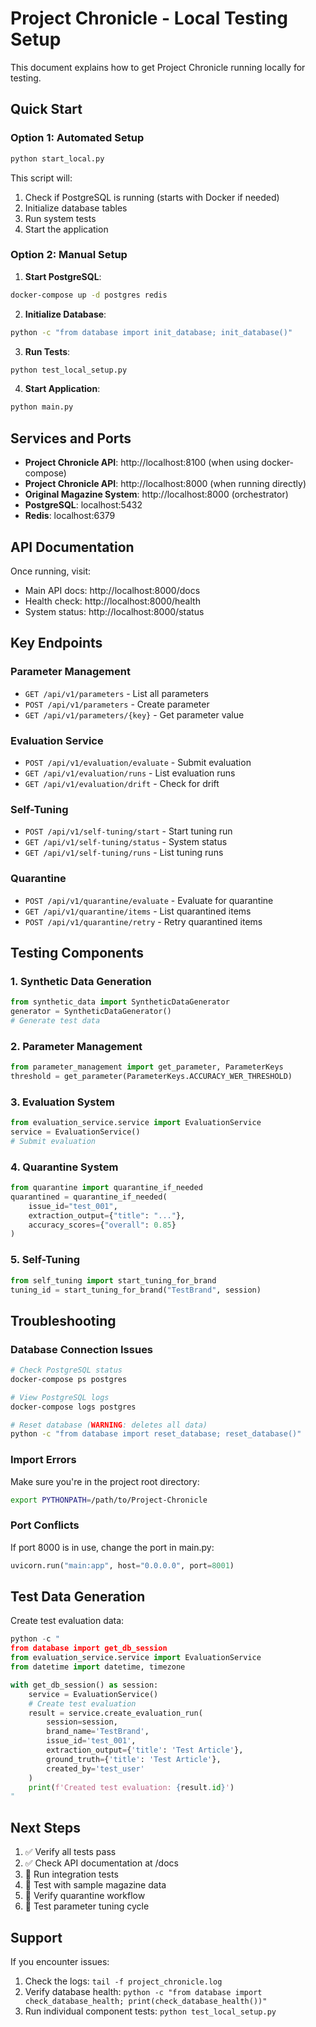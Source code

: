 # Project Chronicle - Local Testing Setup

This document explains how to get Project Chronicle running locally for testing.

## Quick Start

### Option 1: Automated Setup
```bash
python start_local.py
```

This script will:
1. Check if PostgreSQL is running (starts with Docker if needed)
2. Initialize database tables
3. Run system tests
4. Start the application

### Option 2: Manual Setup

1. **Start PostgreSQL**:
```bash
docker-compose up -d postgres redis
```

2. **Initialize Database**:
```bash
python -c "from database import init_database; init_database()"
```

3. **Run Tests**:
```bash
python test_local_setup.py
```

4. **Start Application**:
```bash
python main.py
```

## Services and Ports

- **Project Chronicle API**: http://localhost:8100 (when using docker-compose)
- **Project Chronicle API**: http://localhost:8000 (when running directly)
- **Original Magazine System**: http://localhost:8000 (orchestrator)
- **PostgreSQL**: localhost:5432
- **Redis**: localhost:6379

## API Documentation

Once running, visit:
- Main API docs: http://localhost:8000/docs
- Health check: http://localhost:8000/health
- System status: http://localhost:8000/status

## Key Endpoints

### Parameter Management
- `GET /api/v1/parameters` - List all parameters
- `POST /api/v1/parameters` - Create parameter
- `GET /api/v1/parameters/{key}` - Get parameter value

### Evaluation Service
- `POST /api/v1/evaluation/evaluate` - Submit evaluation
- `GET /api/v1/evaluation/runs` - List evaluation runs
- `GET /api/v1/evaluation/drift` - Check for drift

### Self-Tuning
- `POST /api/v1/self-tuning/start` - Start tuning run
- `GET /api/v1/self-tuning/status` - System status
- `GET /api/v1/self-tuning/runs` - List tuning runs

### Quarantine
- `POST /api/v1/quarantine/evaluate` - Evaluate for quarantine
- `GET /api/v1/quarantine/items` - List quarantined items
- `POST /api/v1/quarantine/retry` - Retry quarantined items

## Testing Components

### 1. Synthetic Data Generation
```python
from synthetic_data import SyntheticDataGenerator
generator = SyntheticDataGenerator()
# Generate test data
```

### 2. Parameter Management
```python
from parameter_management import get_parameter, ParameterKeys
threshold = get_parameter(ParameterKeys.ACCURACY_WER_THRESHOLD)
```

### 3. Evaluation System
```python
from evaluation_service.service import EvaluationService
service = EvaluationService()
# Submit evaluation
```

### 4. Quarantine System
```python
from quarantine import quarantine_if_needed
quarantined = quarantine_if_needed(
    issue_id="test_001",
    extraction_output={"title": "..."},
    accuracy_scores={"overall": 0.85}
)
```

### 5. Self-Tuning
```python
from self_tuning import start_tuning_for_brand
tuning_id = start_tuning_for_brand("TestBrand", session)
```

## Troubleshooting

### Database Connection Issues
```bash
# Check PostgreSQL status
docker-compose ps postgres

# View PostgreSQL logs
docker-compose logs postgres

# Reset database (WARNING: deletes all data)
python -c "from database import reset_database; reset_database()"
```

### Import Errors
Make sure you're in the project root directory:
```bash
export PYTHONPATH=/path/to/Project-Chronicle
```

### Port Conflicts
If port 8000 is in use, change the port in main.py:
```python
uvicorn.run("main:app", host="0.0.0.0", port=8001)
```

## Test Data Generation

Create test evaluation data:
```python
python -c "
from database import get_db_session
from evaluation_service.service import EvaluationService
from datetime import datetime, timezone

with get_db_session() as session:
    service = EvaluationService()
    # Create test evaluation
    result = service.create_evaluation_run(
        session=session,
        brand_name='TestBrand',
        issue_id='test_001',
        extraction_output={'title': 'Test Article'},
        ground_truth={'title': 'Test Article'},
        created_by='test_user'
    )
    print(f'Created test evaluation: {result.id}')
"
```

## Next Steps

1. ✅ Verify all tests pass
2. ✅ Check API documentation at /docs
3. 🔄 Run integration tests
4. 🔄 Test with sample magazine data
5. 🔄 Verify quarantine workflow
6. 🔄 Test parameter tuning cycle

## Support

If you encounter issues:
1. Check the logs: `tail -f project_chronicle.log`
2. Verify database health: `python -c "from database import check_database_health; print(check_database_health())"`
3. Run individual component tests: `python test_local_setup.py`